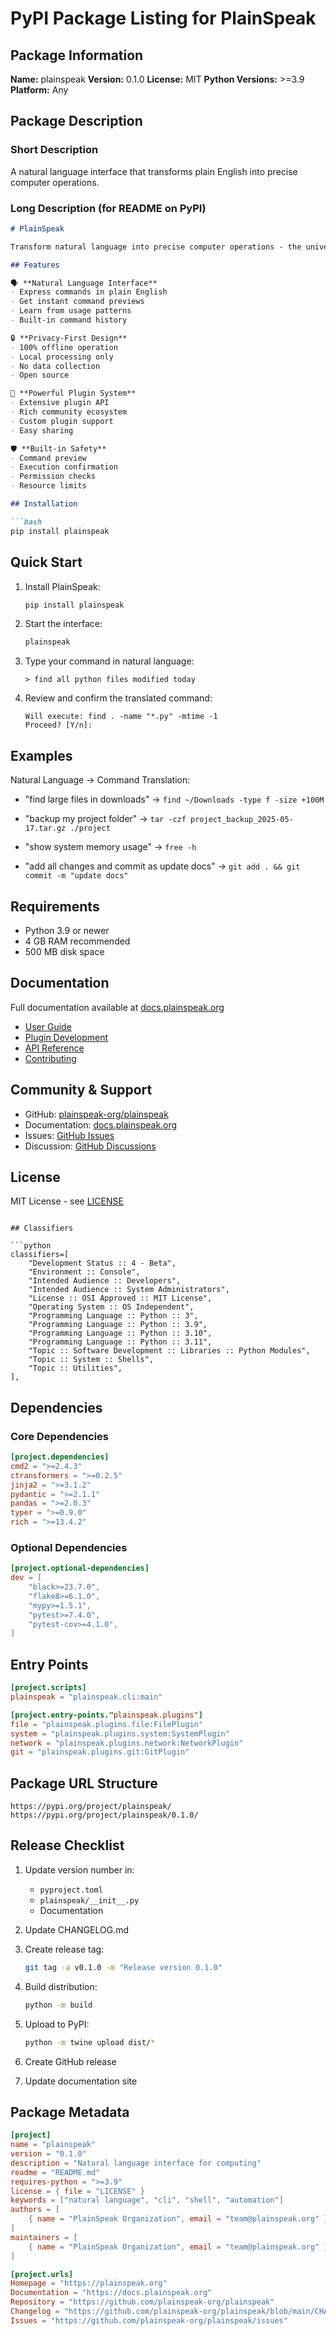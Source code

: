 # PyPI Package Listing for PlainSpeak

## Package Information

**Name:** plainspeak
**Version:** 0.1.0
**License:** MIT
**Python Versions:** >=3.9
**Platform:** Any

## Package Description

### Short Description
A natural language interface that transforms plain English into precise computer operations.

### Long Description (for README on PyPI)
```markdown
# PlainSpeak

Transform natural language into precise computer operations - the universal interface for your machine.

## Features

🗣️ **Natural Language Interface**
- Express commands in plain English
- Get instant command previews
- Learn from usage patterns
- Built-in command history

🔒 **Privacy-First Design**
- 100% offline operation
- Local processing only
- No data collection
- Open source

🔌 **Powerful Plugin System**
- Extensive plugin API
- Rich community ecosystem
- Custom plugin support
- Easy sharing

🛡️ **Built-in Safety**
- Command preview
- Execution confirmation
- Permission checks
- Resource limits

## Installation

```bash
pip install plainspeak
```

## Quick Start

1. Install PlainSpeak:
   ```bash
   pip install plainspeak
   ```

2. Start the interface:
   ```bash
   plainspeak
   ```

3. Type your command in natural language:
   ```
   > find all python files modified today
   ```

4. Review and confirm the translated command:
   ```
   Will execute: find . -name "*.py" -mtime -1
   Proceed? [Y/n]:
   ```

## Examples

Natural Language → Command Translation:

- "find large files in downloads" →
  `find ~/Downloads -type f -size +100M`

- "backup my project folder" →
  `tar -czf project_backup_2025-05-17.tar.gz ./project`

- "show system memory usage" →
  `free -h`

- "add all changes and commit as update docs" →
  `git add . && git commit -m "update docs"`

## Requirements

- Python 3.9 or newer
- 4 GB RAM recommended
- 500 MB disk space

## Documentation

Full documentation available at [docs.plainspeak.org](https://docs.plainspeak.org)

- [User Guide](https://docs.plainspeak.org/guide)
- [Plugin Development](https://docs.plainspeak.org/plugins)
- [API Reference](https://docs.plainspeak.org/api)
- [Contributing](https://docs.plainspeak.org/contributing)

## Community & Support

- GitHub: [plainspeak-org/plainspeak](https://github.com/plainspeak-org/plainspeak)
- Documentation: [docs.plainspeak.org](https://docs.plainspeak.org)
- Issues: [GitHub Issues](https://github.com/plainspeak-org/plainspeak/issues)
- Discussion: [GitHub Discussions](https://github.com/plainspeak-org/plainspeak/discussions)

## License

MIT License - see [LICENSE](https://github.com/plainspeak-org/plainspeak/blob/main/LICENSE)
```

## Classifiers

```python
classifiers=[
    "Development Status :: 4 - Beta",
    "Environment :: Console",
    "Intended Audience :: Developers",
    "Intended Audience :: System Administrators",
    "License :: OSI Approved :: MIT License",
    "Operating System :: OS Independent",
    "Programming Language :: Python :: 3",
    "Programming Language :: Python :: 3.9",
    "Programming Language :: Python :: 3.10",
    "Programming Language :: Python :: 3.11",
    "Topic :: Software Development :: Libraries :: Python Modules",
    "Topic :: System :: Shells",
    "Topic :: Utilities",
],
```

## Dependencies

### Core Dependencies
```toml
[project.dependencies]
cmd2 = ">=2.4.3"
ctransformers = ">=0.2.5"
jinja2 = ">=3.1.2"
pydantic = ">=2.1.1"
pandas = ">=2.0.3"
typer = ">=0.9.0"
rich = ">=13.4.2"
```

### Optional Dependencies
```toml
[project.optional-dependencies]
dev = [
    "black>=23.7.0",
    "flake8>=6.1.0",
    "mypy>=1.5.1",
    "pytest>=7.4.0",
    "pytest-cov>=4.1.0",
]
```

## Entry Points
```toml
[project.scripts]
plainspeak = "plainspeak.cli:main"

[project.entry-points."plainspeak.plugins"]
file = "plainspeak.plugins.file:FilePlugin"
system = "plainspeak.plugins.system:SystemPlugin"
network = "plainspeak.plugins.network:NetworkPlugin"
git = "plainspeak.plugins.git:GitPlugin"
```

## Package URL Structure
```
https://pypi.org/project/plainspeak/
https://pypi.org/project/plainspeak/0.1.0/
```

## Release Checklist

1. Update version number in:
   - `pyproject.toml`
   - `plainspeak/__init__.py`
   - Documentation

2. Update CHANGELOG.md

3. Create release tag:
   ```bash
   git tag -a v0.1.0 -m "Release version 0.1.0"
   ```

4. Build distribution:
   ```bash
   python -m build
   ```

5. Upload to PyPI:
   ```bash
   python -m twine upload dist/*
   ```

6. Create GitHub release

7. Update documentation site

## Package Metadata
```toml
[project]
name = "plainspeak"
version = "0.1.0"
description = "Natural language interface for computing"
readme = "README.md"
requires-python = ">=3.9"
license = { file = "LICENSE" }
keywords = ["natural language", "cli", "shell", "automation"]
authors = [
    { name = "PlainSpeak Organization", email = "team@plainspeak.org" }
]
maintainers = [
    { name = "PlainSpeak Organization", email = "team@plainspeak.org" }
]

[project.urls]
Homepage = "https://plainspeak.org"
Documentation = "https://docs.plainspeak.org"
Repository = "https://github.com/plainspeak-org/plainspeak"
Changelog = "https://github.com/plainspeak-org/plainspeak/blob/main/CHANGELOG.md"
Issues = "https://github.com/plainspeak-org/plainspeak/issues"
